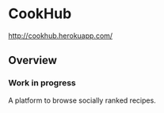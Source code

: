# CookHub
http://cookhub.herokuapp.com/

## Overview
### Work in progress
A platform to browse socially ranked recipes.
